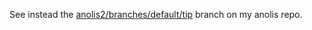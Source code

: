 See instead the
[anolis2/branches/default/tip](https://github.com/gsnedders/anolis/tree/anolis2/branches/default/tip)
branch on my anolis repo.
